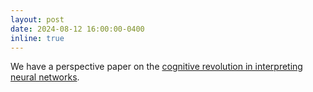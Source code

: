 ```yaml
---
layout: post
date: 2024-08-12 16:00:00-0400
inline: true
---
```


We have a perspective paper on the [cognitive revolution in interpreting neural networks](https://arxiv.org/abs/2408.05859).
